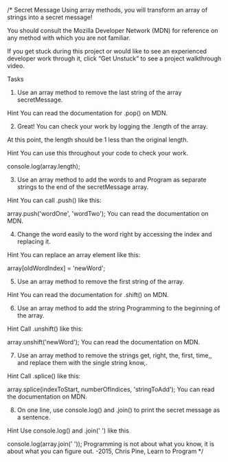 /*
Secret Message
Using array methods, you will transform an array of strings into a secret message!

You should consult the Mozilla Developer Network (MDN) for reference on any method with which you are not familiar.

If you get stuck during this project or would like to see an experienced developer work through it, click “Get Unstuck“ to see a project walkthrough video.

Tasks
1. Use an array method to remove the last string of the array secretMessage.


Hint
You can read the documentation for .pop() on MDN.

2. Great! You can check your work by logging the .length of the array.

At this point, the length should be 1 less than the original length.


Hint
You can use this throughout your code to check your work.

console.log(array.length);

3. Use an array method to add the words to and Program as separate strings to the end of the secretMessage array.


Hint
You can call .push() like this:

array.push('wordOne', 'wordTwo');
You can read the documentation on MDN.

4. Change the word easily to the word right by accessing the index and replacing it.


Hint
You can replace an array element like this:

array[oldWordIndex] = 'newWord';

5. Use an array method to remove the first string of the array.


Hint
You can read the documentation for .shift() on MDN.

6. Use an array method to add the string Programming to the beginning of the array.


Hint
Call .unshift() like this:

array.unshift('newWord');
You can read the documentation on MDN.

7. Use an array method to remove the strings get, right, the, first, time,, and replace them with the single string know,.


Hint
Call .splice() like this:

array.splice(indexToStart, numberOfIndices, 'stringToAdd');
You can read the documentation on MDN.

8. On one line, use console.log() and .join() to print the secret message as a sentence.


Hint
Use console.log() and .join(' ') like this

console.log(array.join(' '));
Programming is not about what you know, it is about what you can figure out. -2015, Chris Pine, Learn to Program
*/
